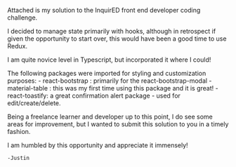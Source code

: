 Attached is my solution to the InquirED front end developer coding challenge.

I decided to manage state primarily with hooks, although in retrospect if given the opportunity
to start over, this would have been a good time to use Redux.

I am quite novice level in Typescript, but incorporated it where I could!

The following packages were imported for styling and customization purposes:
    - react-bootstrap : primarily for the react-bootstrap-modal
    - material-table : this was my first time using this package and it is great!
    - react-toastify: a great confirmation alert package - used for edit/create/delete.

Being a freelance learner and developer up to this point, I do see some areas for improvement,
but I wanted to submit this solution to you in a timely fashion. 

I am humbled by this opportunity and appreciate it immensely!

    -Justin
